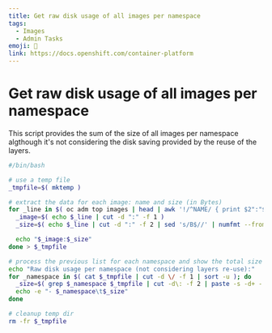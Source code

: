 ```yaml
---
title: Get raw disk usage of all images per namespace
tags:
  - Images
  - Admin Tasks
emoji: 💾
link: https://docs.openshift.com/container-platform
---
```


# Get raw disk usage of all images per namespace

This script provides the sum of the size of all images per namespace algthough it's not considering the disk saving provided by the reuse of the layers.

```sh
#/bin/bash

# use a temp file
_tmpfile=$( mktemp )

# extract the data for each image: name and size (in Bytes)
for _line in $( oc adm top images | head | awk '!/^NAME/ { print $2":"$NF }' | grep -v "none" | sort ); do
  _image=$( echo $_line | cut -d ":" -f 1 )
  _size=$( echo $_line | cut -d ":" -f 2 | sed 's/B$//' | numfmt --from=iec-i )

  echo "$_image:$_size"
done > $_tmpfile

# process the previous list for each namespace and show the total size in human-readable values
echo "Raw disk usage per namespace (not considering layers re-use):"
for _namespace in $( cat $_tmpfile | cut -d \/ -f 1 | sort -u ); do
  _size=$( grep $_namespace $_tmpfile | cut -d\: -f 2 | paste -s -d+ - | bc | numfmt --to=iec-i --suffix=B --padding=7 )
  echo -e "- $_namespace\t$_size"
done

# cleanup temp dir
rm -fr $_tmpfile
```

